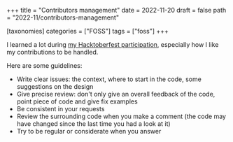 +++
title = "Contributors management"
date = 2022-11-20
draft = false
path = "2022-11/contributors-management"

[taxonomies]
categories = ["FOSS"]
tags = ["foss"]
+++

I learned a lot during [my Hacktoberfest participation](@/blog/2022-11-16_hacktoberfest-feedback.md), especially how I like my contributions to be handled.

Here are some guidelines:

* Write clear issues: the context, where to start in the code, some suggestions on the design
* Give precise review: don't only give an overall feedback of the code, point piece of code and give fix examples
* Be consistent in your requests
* Review the surrounding code when you make a comment (the code may have changed since the last time you had a look at it)
* Try to be regular or considerate when you answer
